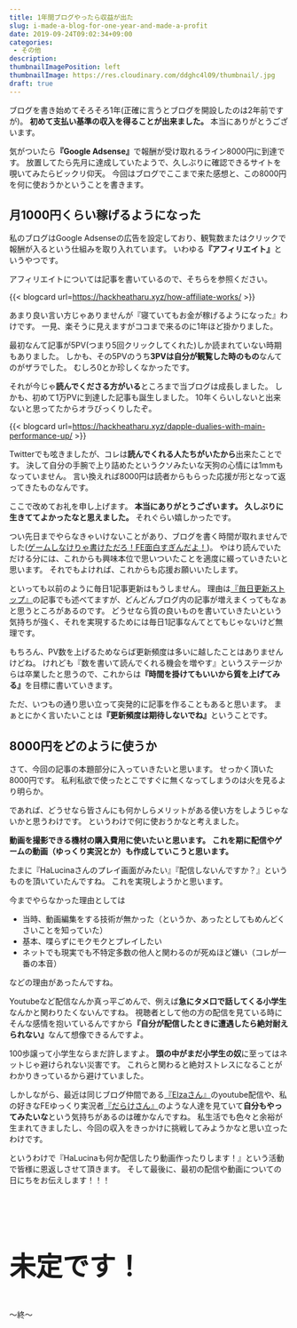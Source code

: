 ```yaml
---
title: 1年間ブログやったら収益が出た
slug: i-made-a-blog-for-one-year-and-made-a-profit
date: 2019-09-24T09:02:34+09:00
categories: 
 - その他
description: 
thumbnailImagePosition: left
thumbnailImage: https://res.cloudinary.com/ddghc4l09/thumbnail/.jpg
draft: true
---
```


<!--more-->

ブログを書き始めてそろそろ1年(正確に言うとブログを開設したのは2年前ですが)。
<strong>初めて支払い基準の収入を得ることが出来ました。</strong>
本当にありがとうございます。
&nbsp;

気がついたら<strong>『Google Adsense』</strong>で報酬が受け取れるライン8000円に到達です。
放置してたら先月に達成していたようで、久しぶりに確認できるサイトを覗いてみたらビックリ仰天。
今回はブログでここまで来た感想と、この8000円を何に使おうかということを書きます。
&nbsp;

<h2>月1000円くらい稼げるようになった</h2>

私のブログはGoogle Adsenseの広告を設定しており、観覧数またはクリックで報酬が入るという仕組みを取り入れています。
いわゆる<strong>『アフィリエイト』</strong>というやつです。
&nbsp;

アフィリエイトについては記事を書いているので、そちらを参照ください。
&nbsp;

{{< blogcard url=https://hackheatharu.xyz/how-affiliate-works/ >}}&nbsp;

あまり良い言い方じゃありませんが『寝ていてもお金が稼げるようになった』わけです。
一見、楽そうに見えますがココまで来るのに1年ほど掛かりました。
&nbsp;

最初なんて記事が5PV(つまり5回クリックしてくれた)しか読まれていない時期もありました。
しかも、その5PVのうち<strong>3PVは自分が観覧した時のもの</strong>なんてのがザラでした。
むしろ0とか珍しくなかったです。
&nbsp;

それが今じゃ<strong>読んでくださる方がいる</strong>ところまで当ブログは成長しました。
しかも、初めて1万PVに到達した記事も誕生しました。
10年くらいしないと出来ないと思ってたからオラびっくりしたぞ。
&nbsp;

{{< blogcard url=https://hackheatharu.xyz/dapple-dualies-with-main-performance-up/ >}}&nbsp;

Twitterでも呟きましたが、コレは<strong>読んでくれる人たちがいたから</strong>出来たことです。
決して自分の手腕で上り詰めたというクソみたいな天狗の心情には1mmもなっていません。
言い換えれば8000円は読者からもらった応援が形となって返ってきたものなんです。
&nbsp;

ここで改めてお礼を申し上げます。
<strong>本当にありがとうございます。</strong>
<strong>久しぶりに生きててよかったなと思えました。</strong>
それぐらい嬉しかったです。
&nbsp;

つい先日までやらなきゃいけないことがあり、ブログを書く時間が取れませんでした(<a href="https://www.nintendo.co.jp/switch/anvya/pc/index.html">ゲームしなけりゃ書けただろ！FE面白すぎんだよ！</a>)。
やはり読んでいただける分には、これからも興味本位で思いついたことを適度に綴っていきたいと思います。
それでもよければ、これからも応援お願いいたします。
&nbsp;

といっても以前のように毎日1記事更新はもうしません。
理由は<a href="https://hackheatharu.xyz/stop-updating-my-blog-every-day/">『毎日更新ストップ』</a>の記事でも述べてますが、どんどんブログ内の記事が増えまくってもなぁと思うところがあるのです。
どうせなら質の良いものを書いていきたいという気持ちが強く、それを実現するためには毎日1記事なんてとてもじゃないけど無理です。
&nbsp;

もちろん、PV数を上げるためならば更新頻度は多いに越したことはありませんけどね。
けれども『数を書いて読んでくれる機会を増やす』というステージからは卒業したと思うので、これからは<strong>『時間を掛けてもいいから質を上げてみる』</strong>を目標に書いていきます。
&nbsp;

ただ、いつもの通り思い立って突発的に記事を作ることもあると思います。
まぁとにかく言いたいことは<strong>『更新頻度は期待しないでね』</strong>ということです。
&nbsp;

<h2>8000円をどのように使うか</h2>

さて、今回の記事の本題部分に入っていきたいと思います。
せっかく頂いた8000円です。
私利私欲で使ったとこですぐに無くなってしまうのは火を見るより明らか。
&nbsp;

であれば、どうせなら皆さんにも何かしらメリットがある使い方をしようじゃないかと思うわけです。
というわけで何に使おうかなと考えました。
&nbsp;

<strong>動画を撮影できる機材の購入費用に使いたいと思います。</strong>
<strong>これを期に配信やゲームの動画（ゆっくり実況とか）も作成していこうと思います。</strong>
&nbsp;

たまに『HaLucinaさんのプレイ画面がみたい』『配信しないんですか？』というものを頂いていたんですね。
これを実現しようかと思います。
&nbsp;

今までやらなかった理由としては

<ul>
<li>当時、動画編集をする技術が無かった（というか、あったとしてもめんどくさいことを知っていた）</li>
<li>基本、喋らずにモクモクとプレイしたい</li>
<li>ネットでも現実でも不特定多数の他人と関わるのが死ぬほど嫌い（コレが一番の本音）</li>
</ul>

などの理由があったんですね。
&nbsp;

Youtubeなど配信なんか真っ平ごめんで、例えば<strong>急にタメ口で話してくる小学生</strong>なんかと関わりたくないんですね。
視聴者として他の方の配信を見ている時にそんな感情を抱いているんですから<strong>『自分が配信したときに遭遇したら絶対耐えられない』</strong>なんて想像できるんですよ。
&nbsp;

100歩譲って小学生ならまだ許しますよ。
<strong>頭の中がまだ小学生の奴</strong>に至ってはネットじゃ避けられない災害です。
これらと関わると絶対ストレスになることがわかりきっているから避けていました。
&nbsp;

しかしながら、最近は同じブログ仲間である<a href="https://twitter.com/search?q=Elza&amp;src=typed_query">『Elzaさん』</a>のyoutube配信や、私の好きなFEゆっくり実況者<a href="https://twitter.com/j_darake_fe">『だらけさん』</a>のような人達を見ていて<strong>自分もやってみたいな</strong>という気持ちがあるのは確かなんですね。
私生活でも色々と余裕が生まれてきましたし、今回の収入をきっかけに挑戦してみようかなと思い立ったわけです。
&nbsp;

というわけで『HaLucinaも何か配信したり動画作ったりします！』という活動で皆様に恩返しさせて頂きます。
そして最後に、最初の配信や動画についての日にちをお伝えします！！！

&nbsp;

&nbsp;

&nbsp;

<font size="7"><strong>未定です！</strong></font>

&nbsp;

〜終〜
